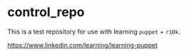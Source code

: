 # control_repo

This is a test repository for use with learning `puppet` + `r10k`.

https://www.linkedin.com/learning/learning-puppet
